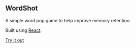 ## WordShot

A simple word pop game to help improve memory retention. 

Built using [React](https://github.com/facebook/create-react-app).

[Try it out](https://wordshot.herokuapp.com/)

